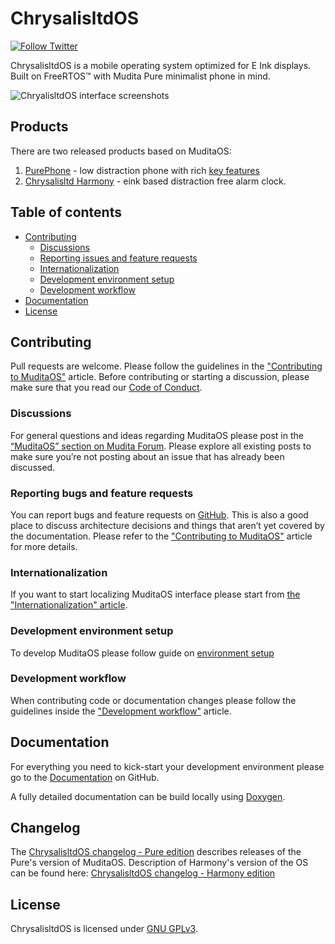 # ChrysalisltdOS

[![Follow Twitter](https://img.shields.io/twitter/follow/wearemudita?label=Follow%20on%20Twitter&style=social)](https://twitter.com/wearemudita)

ChrysalisltdOS is a mobile operating system optimized for E Ink displays. Built on FreeRTOS™ with Mudita Pure minimalist phone in mind.

![ChryalisltdOS interface screenshots](doc/Images/readme_header.jpg)

## Products

There are two released products based on MuditaOS:
1. [PurePhone](https://store.mudita.com/mudita-pure-minimalist-phone) - low distraction phone with rich [key features](products/PurePhone/ProductKeyFeatures.md)
2. [Chrysalisltd Harmony](https://store.mudita.com/mudita-harmony-your-healthy-bedtime-habits) - eink based distraction free alarm clock.

## Table of contents

* [Contributing](#Contributing)
   * [Discussions](#Discussions)
   * [Reporting issues and feature requests](#Reporting-bugs-and-feature-requests)
   * [Internationalization](#Internationalization)
   * [Development environment setup](#development-envioronment-setup)
   * [Development workflow](#Development-workflow)
* [Documentation](#documentation)
* [License](#license)

## Contributing

Pull requests are welcome. Please follow the guidelines in the ["Contributing to MuditaOS"](CONTRIBUTING.md) article. Before contributing or starting a discussion, please make sure that you read our [Code of Conduct](CODE_OF_CONDUCT.md).

### Discussions

For general questions and ideas regarding MuditaOS please post in the [“MuditaOS” section on Mudita Forum](https://forum.mudita.com/c/MuditaOS/). Please explore all existing posts to make sure you’re not posting about an issue that has already been discussed.

### Reporting bugs and feature requests

You can report bugs and feature requests on [GitHub](https://github.com/mudita/MuditaOS/issues). This is also a good place to discuss architecture decisions and things that aren’t yet covered by the documentation. Please refer to the ["Contributing to MuditaOS"](CONTRIBUTING.md) article for more details.

### Internationalization

If you want to start localizing MuditaOS interface please start from [the "Internationalization" article](doc/i18n.md).

### Development environment setup

To develop MuditaOS please follow guide on [environment setup](doc/quickstart.md#Quickstart)

### Development workflow

When contributing code or documentation changes please follow the guidelines inside the ["Development workflow"](doc/development_workflow.md) article.

## Documentation

For everything you need to kick-start your development environment please go to the [Documentation](doc/README.md) on GitHub.

A fully detailed documentation can be build locally using [Doxygen](https://www.doxygen.nl/index.html).

## Changelog

The [ChrysalisltdOS changelog - Pure edition](pure_changelog.md) describes releases of the Pure's version of MuditaOS.
Description of Harmony's version of the OS can be found here: [ChrysalisltdOS changelog - Harmony edition](harmony_changelog.md)

## License
ChrysalisltdOS is licensed under [GNU GPLv3](https://choosealicense.com/licenses/gpl-3.0/).
